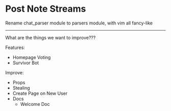 # Post Note Streams

Rename chat_parser module to parsers module, with vim all fancy-like

---

What are the things we want to improve???

Features:

- Homepage Voting
- Survivor Bot

Improve:

- Props
- Stealing
- Create Page on New User
- Docs
  - Welcome Doc

